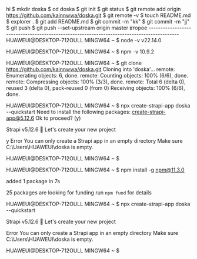 hi
$ mkdir doska
$ cd doska
$ git init
$ git status
$ git remote add origin https://github.com/kainnwwa/doska.git
$ git remote -v
$ touch README.md
$ explorer .
$ git add README.md
$ git commit -m "kk"
$ git commit -m "jj"
$ git push
$  git push --set-upstream origin master
 второе -------------------------------------------------------------------------------------------
 HUAWEUI@DESKTOP-712OULL MINGW64 ~
$ node -v
v22.14.0

HUAWEUI@DESKTOP-712OULL MINGW64 ~
$ npm -v
10.9.2

HUAWEUI@DESKTOP-712OULL MINGW64 ~
$ git clone https://github.com/kainnwwa/doska.git
Cloning into 'doska'...
remote: Enumerating objects: 6, done.
remote: Counting objects: 100% (6/6), done.
remote: Compressing objects: 100% (3/3), done.
remote: Total 6 (delta 0), reused 3 (delta 0), pack-reused 0 (from 0)
Receiving objects: 100% (6/6), done.

HUAWEUI@DESKTOP-712OULL MINGW64 ~
$ npx create-strapi-app doska --quickstart
Need to install the following packages:
create-strapi-app@5.12.6
Ok to proceed? (y)


 Strapi   v5.12.6 🚀 Let's create your new project

y
  Error   You can only create a Strapi app in an empty directory
          Make sure C:\Users\HUAWEUI\doska is empty.


HUAWEUI@DESKTOP-712OULL MINGW64 ~
$

HUAWEUI@DESKTOP-712OULL MINGW64 ~
$ npm install -g npm@11.3.0

added 1 package in 7s

25 packages are looking for funding
  run `npm fund` for details

HUAWEUI@DESKTOP-712OULL MINGW64 ~
$ npx create-strapi-app doska --quickstart

 Strapi   v5.12.6 🚀 Let's create your new project


  Error   You can only create a Strapi app in an empty directory
          Make sure C:\Users\HUAWEUI\doska is empty.


HUAWEUI@DESKTOP-712OULL MINGW64 ~
$
